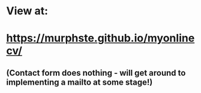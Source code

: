 # View at:
# https://murphste.github.io/myonlinecv/



## (Contact form does nothing - will get around to implementing a mailto at some stage!)
